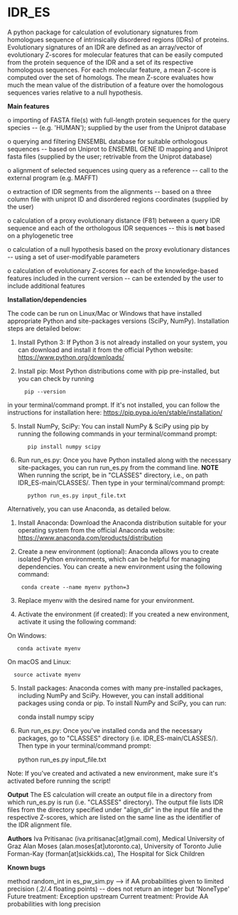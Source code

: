 # IDR_ES
A python package for calculation of evolutionary signatures from homologues sequence of intrinsically disordered regions (IDRs) of proteins. Evolutionary signatures of an IDR are defined as an array/vector of evolutionary Z-scores for molecular features that can be easily computed from the protein sequence of the IDR and a set of its respective homologous sequences. For each molecular feature, a mean Z-score is computed over the set of homologs. The mean Z-score evaluates how much the mean value of the distribution of a feature over the homologous sequences varies relative to a null hypothesis.

**Main features**

o importing of FASTA file(s) with full-length protein sequences for the query species --  (e.g. 'HUMAN'); supplied by the user from the Uniprot database

o querying and filtering ENSEMBL database for suitable orthologous sequences -- based on Uniprot to ENSEMBL GENE ID mapping and Uniprot fasta files (supplied   by the user; retrivable from the Uniprot database)

o alignment of selected sequences using query as a reference -- call to the external program (e.g. MAFFT)

o extraction of IDR segments from the alignments -- based on a three column file with uniprot ID and disordered regions coordinates (supplied by the user)

o calculation of a proxy evolutionary distance (F81) between a query IDR sequence and each of the orthologous IDR sequences -- this is **not** based on a phylogenetic tree

o calculation of a null hypothesis based on the proxy evolutionary distances -- using a set of user-modifyable parameters

o calculation of evolutionary Z-scores for each of the knowledge-based features included in the current version -- can be extended by the user to include additional features

**Installation/dependencies**

The code can be run on Linux/Mac or Windows that have installed appropriate Python and site-packages versions (SciPy, NumPy). Installation steps are detailed below:

1. Install Python 3: If Python 3 is not already installed on your system, you can download and install it from the official Python website: https://www.python.org/downloads/

2. Install pip: Most Python distributions come with pip pre-installed, but you can check by running

         pip --version

in your terminal/command prompt. If it's not installed, you can follow the instructions for installation here: https://pip.pypa.io/en/stable/installation/

5. Install NumPy, SciPy: You can install  NumPy & SciPy using pip by running the following commands in your terminal/command prompt:

          pip install numpy scipy

6. Run run_es.py: Once you have Python installed along with the necessary site-packages, you can run run_es.py from the command line. **NOTE** When running the script, be in "CLASSES" directory, i.e., on path IDR_ES-main/CLASSES/. Then type in your terminal/command prompt:

          python run_es.py input_file.txt

Alternatively, you can use Anaconda, as detailed below.

1. Install Anaconda: Download the Anaconda distribution suitable for your operating system from the official Anaconda website: https://www.anaconda.com/products/distribution

2. Create a new environment (optional): Anaconda allows you to create isolated Python environments, which can be helpful for managing dependencies. You can create a new environment using the following command:

        conda create --name myenv python=3

3. Replace myenv with the desired name for your environment.

4. Activate the environment (if created): If you created a new environment, activate it using the following command:

  On Windows:

       conda activate myenv

  On macOS and Linux:

      source activate myenv

5. Install packages: Anaconda comes with many pre-installed packages, including NumPy and SciPy. However, you can install additional packages using conda or pip. To install NumPy and SciPy, you can run:

      conda install numpy scipy

6. Run run_es.py: Once you've installed conda and the necessary packages, go to "CLASSES" directory (i.e. IDR_ES-main/CLASSES/). Then type in your terminal/command prompt:
   
      python run_es.py input_file.txt

Note: If you've created and activated a new environment, make sure it's activated before running the script!

**Output**
The ES calculation will create an output file in a directory from which run_es.py is run (i.e. "CLASSES" directory). The output file lists IDR files from the directory specified under "align_dir" in the input file and the respective Z-scores, which are listed on the same line as the identifier of the IDR alignment file.

**Authors**
Iva Pritisanac (iva.pritisanac[at]gmail.com), Medical University of Graz 
Alan Moses (alan.moses[at]utoronto.ca), University of Toronto 
Julie Forman-Kay (forman[at]sickkids.ca), The Hospital for Sick Children

**Known bugs**

method random_int in es_pw_sim.py --> if AA probabilities given to limited precision (.2/.4 floating points) -- does not return an integer but 'NoneType' Future treatment: Exception upstream Current treatment: Provide AA probabilities with long precision
